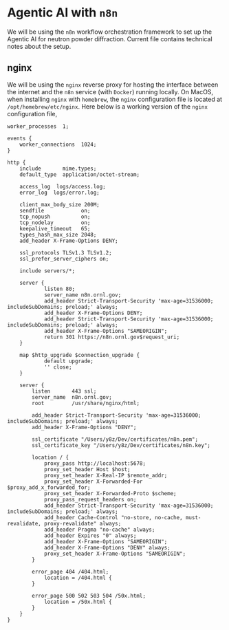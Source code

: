 Agentic AI with `n8n`
===

We will be using the `n8n` workflow orchestration framework to set up the Agentic AI for neutron powder diffraction. Current file contains technical notes about the setup.

## nginx

We will be using the `nginx` reverse proxy for hosting the interface between the internet and the `n8n` service (with `Docker`) running locally. On MacOS, when installing `nginx` with `homebrew`, the `nginx` configuration file is located at `/opt/homebrew/etc/nginx`. Here below is a working version of the `nginx` configuration file,

```
worker_processes  1;

events {
    worker_connections  1024;
}

http {
    include       mime.types;
    default_type  application/octet-stream;

    access_log  logs/access.log;
    error_log  logs/error.log;

    client_max_body_size 200M;
    sendfile            on;
    tcp_nopush          on;
    tcp_nodelay         on;
    keepalive_timeout   65;
    types_hash_max_size 2048;
    add_header X-Frame-Options DENY;

    ssl_protocols TLSv1.3 TLSv1.2;
    ssl_prefer_server_ciphers on;

    include servers/*;

    server {
            listen 80;
            server_name n8n.ornl.gov;
            add_header Strict-Transport-Security 'max-age=31536000; includeSubDomains; preload;' always;
            add_header X-Frame-Options DENY;
            add_header Strict-Transport-Security 'max-age=31536000; includeSubDomains; preload;' always;
            add_header X-Frame-Options "SAMEORIGIN";
            return 301 https://n8n.ornl.gov$request_uri;
    }

    map $http_upgrade $connection_upgrade {
            default upgrade;
            '' close;
    }

    server {
        listen       443 ssl;
        server_name  n8n.ornl.gov;
        root         /usr/share/nginx/html;

        add_header Strict-Transport-Security 'max-age=31536000; includeSubDomains; preload;' always;
        add_header X-Frame-Options "DENY";

        ssl_certificate "/Users/y8z/Dev/certificates/n8n.pem";
        ssl_certificate_key "/Users/y8z/Dev/certificates/n8n.key";

        location / {
            proxy_pass http://localhost:5678;
            proxy_set_header Host $host;
            proxy_set_header X-Real-IP $remote_addr;
            proxy_set_header X-Forwarded-For $proxy_add_x_forwarded_for;
            proxy_set_header X-Forwarded-Proto $scheme;
            proxy_pass_request_headers on;
            add_header Strict-Transport-Security 'max-age=31536000; includeSubDomains; preload;' always;
            add_header Cache-Control "no-store, no-cache, must-revalidate, proxy-revalidate" always;
            add_header Pragma "no-cache" always;
            add_header Expires "0" always;
            add_header X-Frame-Options "SAMEORIGIN";
            add_header X-Frame-Options "DENY" always;
            proxy_set_header X-Frame-Options "SAMEORIGIN";
        }

        error_page 404 /404.html;
            location = /404.html {
        }

        error_page 500 502 503 504 /50x.html;
            location = /50x.html {
        }
    }
}
```